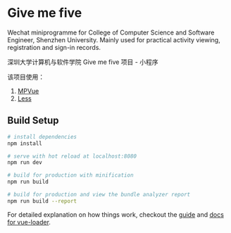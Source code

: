 # Give me five

Wechat miniprogramme for College of Computer Science and Software Engineer, Shenzhen University.
Mainly used for practical activity viewing, registration and sign-in records.

深圳大学计算机与软件学院 Give me five 项目 - 小程序

该项目使用：

1. [MPVue](http://mpvue.com/)
2. [Less](http://lesscss.org/)

## Build Setup

``` bash
# install dependencies
npm install

# serve with hot reload at localhost:8080
npm run dev

# build for production with minification
npm run build

# build for production and view the bundle analyzer report
npm run build --report
```

For detailed explanation on how things work, checkout the [guide](http://vuejs-templates.github.io/webpack/) and [docs for vue-loader](http://vuejs.github.io/vue-loader).
